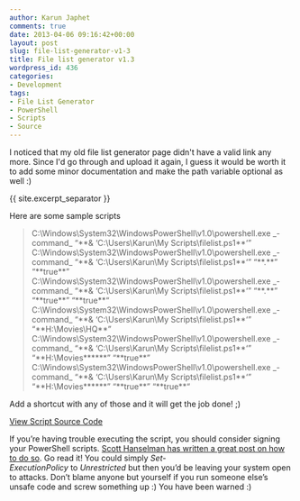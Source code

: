 ```yaml
---
author: Karun Japhet
comments: true
date: 2013-04-06 09:16:42+00:00
layout: post
slug: file-list-generator-v1-3
title: File list generator v1.3
wordpress_id: 436
categories:
- Development
tags:
- File List Generator
- PowerShell
- Scripts
- Source
---
```


I noticed that my old file list generator page didn't have a valid link any more. Since I'd go through and upload it again, I guess it would be worth it to add some minor documentation and make the path variable optional as well :)

{{ site.excerpt_separator }}

Here are some sample scripts

<blockquote>C:\Windows\System32\WindowsPowerShell\v1.0\powershell.exe _-command_ “**& ‘C:\Users\Karun\My Scripts\filelist.ps1**‘”
C:\Windows\System32\WindowsPowerShell\v1.0\powershell.exe _-command_ “**& ‘C:\Users\Karun\My Scripts\filelist.ps1**‘” “**.**” “**true**”
C:\Windows\System32\WindowsPowerShell\v1.0\powershell.exe _-command_ “**& ‘C:\Users\Karun\My Scripts\filelist.ps1**‘” “**.**” “**true**” “**true**“
C:\Windows\System32\WindowsPowerShell\v1.0\powershell.exe _-command_ “**& ‘C:\Users\Karun\My Scripts\filelist.ps1**‘” “**H:\Movies\HQ**”
C:\Windows\System32\WindowsPowerShell\v1.0\powershell.exe _-command_ “**& ‘C:\Users\Karun\My Scripts\filelist.ps1**‘” “**H:\Movies******” “**true**”
C:\Windows\System32\WindowsPowerShell\v1.0\powershell.exe _-command_ “**& ‘C:\Users\Karun\My Scripts\filelist.ps1**‘” “**H:\Movies******” “**true**” “**true**“</blockquote>

Add a shortcut with any of those and it will get the job done! ;)

[View Script Source Code](https://github.com/javatarz/Scriptlets/blob/master/filelist.ps1)

If you’re having trouble executing the script, you should consider signing your PowerShell scripts. [Scott Hanselman has written a great post on how to do so](http://www.hanselman.com/blog/SigningPowerShellScripts.aspx). Go read it! You could simply _Set-ExecutionPolicy_ to _Unrestricted_ but then you’d be leaving your system open to attacks. Don’t blame anyone but yourself if you run someone else’s unsafe code and screw something up :) You have been warned :)
